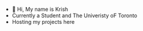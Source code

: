 - 👋 Hi, My name is Krish 
- Currently a Student and The Univeristy oF Toronto
- Hosting my projects here

<!---
krish-p577/krish-p577 is a ✨ special ✨ repository because its `README.md` (this file) appears on your GitHub profile.
You can click the Preview link to take a look at your changes.
--->

